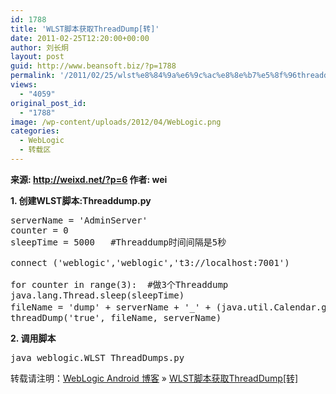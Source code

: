 ```yaml
---
id: 1788
title: 'WLST脚本获取ThreadDump[转]'
date: 2011-02-25T12:20:00+00:00
author: 刘长炯
layout: post
guid: http://www.beansoft.biz/?p=1788
permalink: '/2011/02/25/wlst%e8%84%9a%e6%9c%ac%e8%8e%b7%e5%8f%96threaddump%e8%bd%ac/'
views:
  - "4059"
original_post_id:
  - "1788"
image: /wp-content/uploads/2012/04/WebLogic.png
categories:
  - WebLogic
  - 转载区
---
```

</p> 

**来源: <http://weixd.net/?p=6> 作者: wei**

**1. 创建WLST脚本:Threaddump.py**

<pre>serverName = 'AdminServer'
counter = 0
sleepTime = 5000&#160;&#160; #Threaddump时间间隔是5秒

connect ('weblogic','weblogic','t3://localhost:7001')

for counter in range(3):&#160; #做3个Threaddump
java.lang.Thread.sleep(sleepTime)
fileName = 'dump' + serverName + '_' + (java.util.Calendar.getInstance().getTimeInMillis()).toString() + '.dmp'&#160; #Threaddump文件名
threadDump('true', fileName, serverName)</pre>

**2. 调用脚本**

<pre>java weblogic.WLST ThreadDumps.py</pre>

转载请注明：[WebLogic Android 博客](http://www.beansoft.biz) &raquo; [WLST脚本获取ThreadDump[转]](http://www.beansoft.biz/2011/02/25/wlst%e8%84%9a%e6%9c%ac%e8%8e%b7%e5%8f%96threaddump%e8%bd%ac/)
